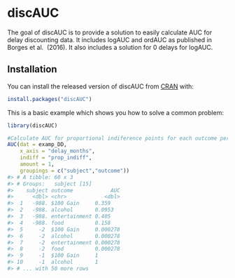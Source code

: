 
<!-- README.md is generated from README.Rmd. Please edit that file -->

# discAUC

<!-- badges: start -->
<!-- badges: end -->

The goal of discAUC is to provide a solution to easily calculate AUC for
delay discounting data. It includes logAUC and ordAUC as published in
Borges et al.  (2016). It also includes a solution for 0 delays for
logAUC.

## Installation

You can install the released version of discAUC from
[CRAN](https://CRAN.R-project.org) with:

``` r
install.packages("discAUC")
```

This is a basic example which shows you how to solve a common problem:

``` r
library(discAUC)

#Calculate AUC for proportional indiference points for each outcome per subject.
AUC(dat = examp_DD,
    x_axis = "delay_months",
    indiff = "prop_indiff",
    amount = 1,
    groupings = c("subject","outcome"))
#> # A tibble: 60 x 3
#> # Groups:   subject [15]
#>    subject outcome            AUC
#>      <dbl> <chr>            <dbl>
#>  1   -988. $100 Gain     0.359   
#>  2   -988. alcohol       0.0953  
#>  3   -988. entertainment 0.405   
#>  4   -988. food          0.158   
#>  5     -2  $100 Gain     0.000278
#>  6     -2  alcohol       0.000278
#>  7     -2  entertainment 0.000278
#>  8     -2  food          0.000278
#>  9     -1  $100 Gain     1       
#> 10     -1  alcohol       1       
#> # ... with 50 more rows
```
